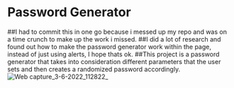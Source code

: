 # Password Generator
##I had to commit this in one go because i messed up my repo and was on a time crunch to make up the work i missed. 
##I did a lot of research and found out how to make the password generator work within the page, instead of just using alerts, I hope thats ok.
##This project is a password generator that takes into consideration different parameters that the user sets and then creates a randomized password accordingly.
![Web capture_3-6-2022_112822_](https://user-images.githubusercontent.com/104099671/171889875-086b8153-744f-4e26-98d4-5b760d312e20.jpeg)
